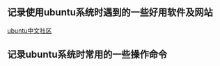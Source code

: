 ## 记录使用ubuntu系统时遇到的一些好用软件及网站
  [ubuntu中文社区](http://forum.ubuntu.org.cn/)
  
## 记录ubuntu系统时常用的一些操作命令
  
